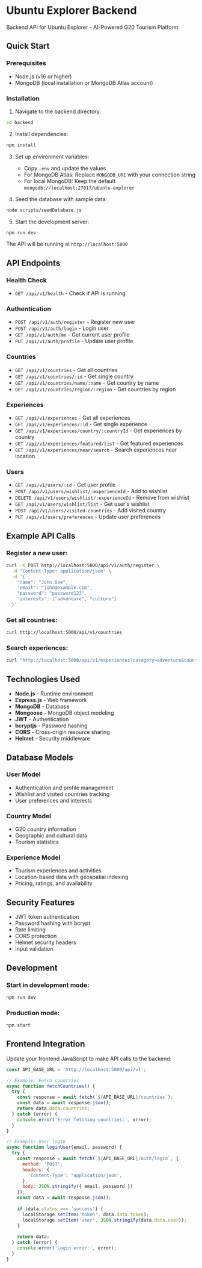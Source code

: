 # Ubuntu Explorer Backend

Backend API for Ubuntu Explorer - AI-Powered G20 Tourism Platform

## Quick Start

### Prerequisites
- Node.js (v16 or higher)
- MongoDB (local installation or MongoDB Atlas account)

### Installation

1. Navigate to the backend directory:
```bash
cd backend
```

2. Install dependencies:
```bash
npm install
```

3. Set up environment variables:
   - Copy `.env` and update the values
   - For MongoDB Atlas: Replace `MONGODB_URI` with your connection string
   - For local MongoDB: Keep the default `mongodb://localhost:27017/ubuntu-explorer`

4. Seed the database with sample data:
```bash
node scripts/seedDatabase.js
```

5. Start the development server:
```bash
npm run dev
```

The API will be running at `http://localhost:5000`

## API Endpoints

### Health Check
- `GET /api/v1/health` - Check if API is running

### Authentication
- `POST /api/v1/auth/register` - Register new user
- `POST /api/v1/auth/login` - Login user
- `GET /api/v1/auth/me` - Get current user profile
- `PUT /api/v1/auth/profile` - Update user profile

### Countries
- `GET /api/v1/countries` - Get all countries
- `GET /api/v1/countries/:id` - Get single country
- `GET /api/v1/countries/name/:name` - Get country by name
- `GET /api/v1/countries/region/:region` - Get countries by region

### Experiences
- `GET /api/v1/experiences` - Get all experiences
- `GET /api/v1/experiences/:id` - Get single experience
- `GET /api/v1/experiences/country/:countryId` - Get experiences by country
- `GET /api/v1/experiences/featured/list` - Get featured experiences
- `GET /api/v1/experiences/near/search` - Search experiences near location

### Users
- `GET /api/v1/users/:id` - Get user profile
- `POST /api/v1/users/wishlist/:experienceId` - Add to wishlist
- `DELETE /api/v1/users/wishlist/:experienceId` - Remove from wishlist
- `GET /api/v1/users/wishlist/list` - Get user's wishlist
- `POST /api/v1/users/visited-countries` - Add visited country
- `PUT /api/v1/users/preferences` - Update user preferences

## Example API Calls

### Register a new user:
```bash
curl -X POST http://localhost:5000/api/v1/auth/register \
  -H "Content-Type: application/json" \
  -d '{
    "name": "John Doe",
    "email": "john@example.com",
    "password": "password123",
    "interests": ["adventure", "culture"]
  }'
```

### Get all countries:
```bash
curl http://localhost:5000/api/v1/countries
```

### Search experiences:
```bash
curl "http://localhost:5000/api/v1/experiences?category=adventure&country=COUNTRY_ID"
```

## Technologies Used

- **Node.js** - Runtime environment
- **Express.js** - Web framework
- **MongoDB** - Database
- **Mongoose** - MongoDB object modeling
- **JWT** - Authentication
- **bcryptjs** - Password hashing
- **CORS** - Cross-origin resource sharing
- **Helmet** - Security middleware

## Database Models

### User Model
- Authentication and profile management
- Wishlist and visited countries tracking
- User preferences and interests

### Country Model
- G20 country information
- Geographic and cultural data
- Tourism statistics

### Experience Model
- Tourism experiences and activities
- Location-based data with geospatial indexing
- Pricing, ratings, and availability

## Security Features

- JWT token authentication
- Password hashing with bcrypt
- Rate limiting
- CORS protection
- Helmet security headers
- Input validation

## Development

### Start in development mode:
```bash
npm run dev
```

### Production mode:
```bash
npm start
```

## Frontend Integration

Update your frontend JavaScript to make API calls to the backend:

```javascript
const API_BASE_URL = 'http://localhost:5000/api/v1';

// Example: Fetch countries
async function fetchCountries() {
  try {
    const response = await fetch(`${API_BASE_URL}/countries`);
    const data = await response.json();
    return data.data.countries;
  } catch (error) {
    console.error('Error fetching countries:', error);
  }
}

// Example: User login
async function loginUser(email, password) {
  try {
    const response = await fetch(`${API_BASE_URL}/auth/login`, {
      method: 'POST',
      headers: {
        'Content-Type': 'application/json',
      },
      body: JSON.stringify({ email, password })
    });
    const data = await response.json();
    
    if (data.status === 'success') {
      localStorage.setItem('token', data.data.token);
      localStorage.setItem('user', JSON.stringify(data.data.user));
    }
    
    return data;
  } catch (error) {
    console.error('Login error:', error);
  }
}
```
